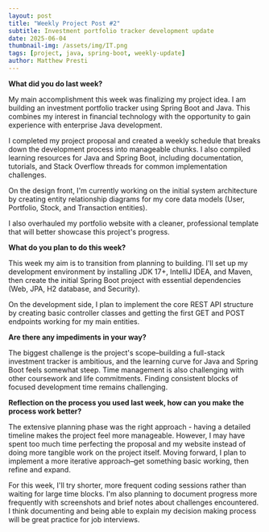 ```yaml
---
layout: post
title: "Weekly Project Post #2"
subtitle: Investment portfolio tracker development update
date: 2025-06-04
thumbnail-img: /assets/img/IT.png
tags: [project, java, spring-boot, weekly-update]
author: Matthew Presti
---
```


**What did you do last week?**

My main accomplishment this week was finalizing my project idea. I am building an investment portfolio tracker using Spring Boot and Java. This combines my interest in financial technology with the opportunity to gain experience with enterprise Java development.

I completed my project proposal and created a weekly schedule that breaks down the development process into manageable chunks. I also compiled learning resources for Java and Spring Boot, including documentation, tutorials, and Stack Overflow threads for common implementation challenges.

On the design front, I'm currently working on the initial system architecture by creating entity relationship diagrams for my core data models (User, Portfolio, Stock, and Transaction entities).

I also overhauled my portfolio website with a cleaner, professional template that will better showcase this project's progress.

**What do you plan to do this week?**

This week my aim is to transition from planning to building. I'll set up my development environment by installing JDK 17+, IntelliJ IDEA, and Maven, then create the initial Spring Boot project with essential dependencies (Web, JPA, H2 database, and Security).

On the development side, I plan to implement the core REST API structure by creating basic controller classes and getting the first GET and POST endpoints working for my main entities.

**Are there any impediments in your way?**

The biggest challenge is the project's scope–building a full-stack investment tracker is ambitious, and the learning curve for Java and Spring Boot feels somewhat steep. Time management is also challenging with other coursework and life commitments. Finding consistent blocks of focused development time remains challenging.

**Reflection on the process you used last week, how can you make the process work better?**

The extensive planning phase was the right approach - having a detailed timeline makes the project feel more manageable. However, I may have spent too much time perfecting the proposal and my website instead of doing more tangible work on the project itself. Moving forward, I plan to implement a more iterative approach–get something basic working, then refine and expand.

For this week, I'll try shorter, more frequent coding sessions rather than waiting for large time blocks. I'm also planning to document progress more frequently with screenshots and brief notes about challenges encountered. I think documenting and being able to explain my decision making process will be great practice for job interviews.
